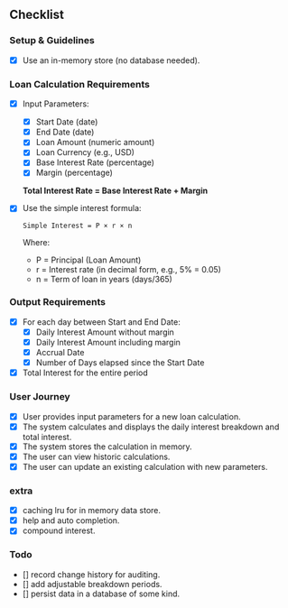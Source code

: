 ## Checklist

### Setup & Guidelines
- [x] Use an in-memory store (no database needed).

### Loan Calculation Requirements
- [x] Input Parameters:
  - [x] Start Date (date)
  - [x] End Date (date)
  - [x] Loan Amount (numeric amount)
  - [x] Loan Currency (e.g., USD)
  - [x] Base Interest Rate (percentage)
  - [x] Margin (percentage)

  **Total Interest Rate = Base Interest Rate + Margin**

- [x] Use the simple interest formula:
  
  ```
  Simple Interest = P × r × n
  ```
  
  Where:
  - P = Principal (Loan Amount)
  - r = Interest rate (in decimal form, e.g., 5% = 0.05)
  - n = Term of loan in years (days/365)

### Output Requirements
- [x] For each day between Start and End Date:
  - [x] Daily Interest Amount without margin
  - [x] Daily Interest Amount including margin
  - [x] Accrual Date
  - [x] Number of Days elapsed since the Start Date
- [x] Total Interest for the entire period

### User Journey
- [x] User provides input parameters for a new loan calculation.
- [x] The system calculates and displays the daily interest breakdown and total interest.
- [x] The system stores the calculation in memory.
- [x] The user can view historic calculations.
- [x] The user can update an existing calculation with new parameters.

### extra 
- [x] caching lru for in memory data store.
- [x] help and auto completion.
- [x] compound interest.

### Todo 
- [] record change history for auditing.
- [] add adjustable breakdown periods.
- [] persist data in a database of some kind. 



